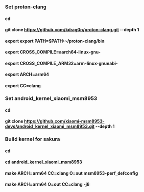 ### Set proton-clang

#### cd

#### git clone https://github.com/kdrag0n/proton-clang.git --depth 1

#### export export PATH=$PATH:~/proton-clang/bin

#### export CROSS_COMPILE=aarch64-linux-gnu-

#### export CROSS_COMPILE_ARM32=arm-linux-gnueabi-

#### export ARCH=arm64

#### export CC=clang

### Set android_kernel_xiaomi_msm8953

#### cd

#### git clone https://github.com/xiaomi-msm8953-devs/android_kernel_xiaomi_msm8953.git --depth 1

### Build kernel for sakura

#### cd

#### cd android_kernel_xiaomi_msm8953

#### make ARCH=arm64 CC=clang O=out msm8953-perf_defconfig

#### make ARCH=arm64 O=out CC=clang -j8
